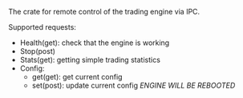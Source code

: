 The crate for remote control of the trading engine via IPC.

Supported requests:
- Health(get): check that the engine is working
- Stop(post)
- Stats(get): getting simple trading statistics
- Config:
   - get(get): get current config
   - set(post): update current config *ENGINE WILL BE REBOOTED*
